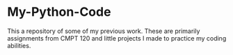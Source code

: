 # My-Python-Code
This a repository of some of my previous work. These are primarily assignments from CMPT 120 and little projects I made to practice my coding abilities.
